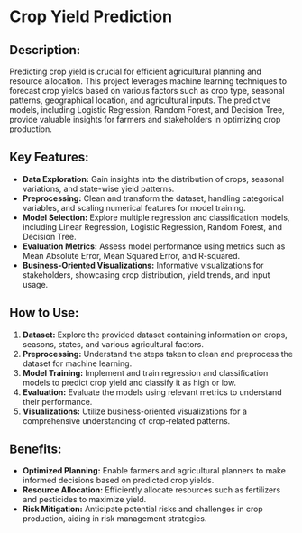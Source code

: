 # Crop Yield Prediction

## Description:
Predicting crop yield is crucial for efficient agricultural planning and resource allocation. This project leverages machine learning techniques to forecast crop yields based on various factors such as crop type, seasonal patterns, geographical location, and agricultural inputs. The predictive models, including Logistic Regression, Random Forest, and Decision Tree, provide valuable insights for farmers and stakeholders in optimizing crop production.

## Key Features:
- **Data Exploration:** Gain insights into the distribution of crops, seasonal variations, and state-wise yield patterns.
- **Preprocessing:** Clean and transform the dataset, handling categorical variables, and scaling numerical features for model training.
- **Model Selection:** Explore multiple regression and classification models, including Linear Regression, Logistic Regression, Random Forest, and Decision Tree.
- **Evaluation Metrics:** Assess model performance using metrics such as Mean Absolute Error, Mean Squared Error, and R-squared.
- **Business-Oriented Visualizations:** Informative visualizations for stakeholders, showcasing crop distribution, yield trends, and input usage.

## How to Use:
1. **Dataset:** Explore the provided dataset containing information on crops, seasons, states, and various agricultural factors.
2. **Preprocessing:** Understand the steps taken to clean and preprocess the dataset for machine learning.
3. **Model Training:** Implement and train regression and classification models to predict crop yield and classify it as high or low.
4. **Evaluation:** Evaluate the models using relevant metrics to understand their performance.
5. **Visualizations:** Utilize business-oriented visualizations for a comprehensive understanding of crop-related patterns.

## Benefits:
- **Optimized Planning:** Enable farmers and agricultural planners to make informed decisions based on predicted crop yields.
- **Resource Allocation:** Efficiently allocate resources such as fertilizers and pesticides to maximize yield.
- **Risk Mitigation:** Anticipate potential risks and challenges in crop production, aiding in risk management strategies.


